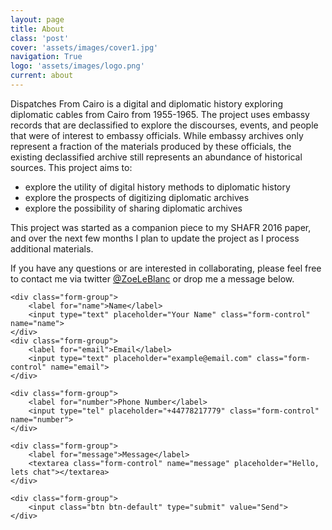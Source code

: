 ```yaml
---
layout: page
title: About
class: 'post'
cover: 'assets/images/cover1.jpg'
navigation: True
logo: 'assets/images/logo.png'
current: about
---
```


Dispatches From Cairo is a digital and diplomatic history exploring diplomatic cables from Cairo from 1955-1965. The project uses embassy records that are declassified to explore the discourses, events, and people that were of interest to embassy officials. While embassy archives only represent a fraction of the materials produced by these officials, the existing declassified archive still represents an abundance of historical sources. This project aims to:

* explore the utility of digital history methods to diplomatic history
* explore the prospects of digitizing diplomatic archives
* explore the possibility of sharing diplomatic archives

This project was started as a companion piece to my SHAFR 2016 paper, and over the next few months I plan to update the project as I process additional materials.

If you have any questions or are interested in collaborating, please feel free to contact me via twitter [@ZoeLeBlanc](https://twitter.com/Zoe_LeBlanc) or drop me a message below.

<form accept-charset="UTF-8" action="http://formspree.io/zgleblanc@gmail.com" method="POST">
  <input type="hidden" name="_next" value="//zoeleblanc.com/dispatchesfromcairo/">

    <div class="form-group">
        <label for="name">Name</label>
        <input type="text" placeholder="Your Name" class="form-control" name="name">
    </div>
    <div class="form-group">
        <label for="email">Email</label>
        <input type="text" placeholder="example@email.com" class="form-control" name="email">
    </div>

    <div class="form-group">
        <label for="number">Phone Number</label>
        <input type="tel" placeholder="+44778217779" class="form-control" name="number">
    </div>

    <div class="form-group">
        <label for="message">Message</label>
        <textarea class="form-control" name="message" placeholder="Hello, lets chat"></textarea>
    </div>

    <div class="form-group">
        <input class="btn btn-default" type="submit" value="Send">
    </div>
</form>